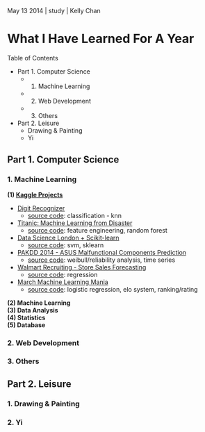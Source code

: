 May 13 2014 | study | Kelly Chan
# What I Have Learned For A Year

Table of Contents
- Part 1. Computer Science
    - 1. Machine Learning
    - 2. Web Development
    - 3. Others
- Part 2. Leisure
    - Drawing & Painting
    - Yi

## Part 1. Computer Science

### 1. Machine Learning

<b>(1) [Kaggle Projects](http://www.kaggle.com/users/112202/kelly-chan)</b>  

- [Digit Recognizer](http://www.kaggle.com/c/digit-recognizer)
    - [source code](https://github.com/KellyChan/digit-recognizer): classification - knn
- [Titanic: Machine Learning from Disaster](http://www.kaggle.com/c/titanic-gettingStarted)
    - [source code](https://github.com/KellyChan/titanic-survivors-prediction): feature engineering, random forest
- [Data Science London + Scikit-learn](http://www.kaggle.com/c/data-science-london-scikit-learn)
    - [source code](https://github.com/KellyChan/classifier): svm, sklearn
- [PAKDD 2014 - ASUS Malfunctional Components Prediction](http://www.kaggle.com/c/pakdd-cup-2014)
    - [source code](https://github.com/KellyChan/manufacturing): weibull/reliability analysis, time series
- [Walmart Recruiting - Store Sales Forecasting](http://www.kaggle.com/c/walmart-recruiting-store-sales-forecasting)
    - [source code](https://github.com/KellyChan/sales-prediction): regression
- [March Machine Learning Mania](http://www.kaggle.com/c/march-machine-learning-mania)
    - [source code](https://github.com/KellyChan/game-predictor): logistic regression, elo system, ranking/rating

<b>(2) Machine Learning</b>  
<b>(3) Data Analysis</b>  
<b>(4) Statistics</b>  
<b>(5) Database<b>  


### 2. Web Development
### 3. Others

## Part 2. Leisure

### 1. Drawing & Painting
### 2. Yi
